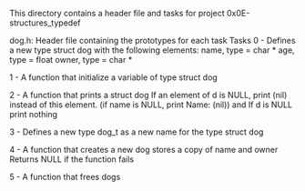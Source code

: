 This directory contains a header file and tasks for project 0x0E-structures_typedef

dog.h: Header file containing the prototypes for each task
Tasks
0 - Defines a new type struct dog with the following elements: 
name, type = char * 
age, type = float 
owner, type = char *

1 - A function that initialize a variable of type struct dog

2 - A function that prints a struct dog
If an element of d is NULL, print (nil) instead of this element. (if name is NULL, print Name: (nil)) and If d is NULL print nothing

3 - Defines a new type dog_t as a new name for the type struct dog

4 - A function that creates a new dog
stores a copy of name and owner
Returns NULL if the function fails

5 - A function that frees dogs

